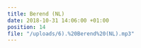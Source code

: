 ```yaml
---
title: Berend (NL)
date: 2018-10-31 14:06:00 +01:00
position: 14
file: "/uploads/6).%20Berend%20(NL).mp3"
---
```


